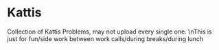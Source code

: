 # Kattis
Collection of Kattis Problems, may not upload every single one.
\nThis is just for fun/side work between work calls/during breaks/during lunch
